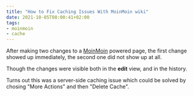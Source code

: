 ```yaml
---
title: "How to Fix Caching Issues With MoinMoin wiki"
date: 2021-10-05T08:00:41+02:00
tags:
- moinmoin
- cache
---
```


After making two changes to a [MoinMoin](https://moinmo.in/) powered page,
the first change showed up immediately,
the second one did not show up at all.

Though the changes were visible both in the **edit** view,
and in the history.

Turns out this was a server-side caching issue
which could be solved by chosing "More Actions" and then "Delete Cache".

